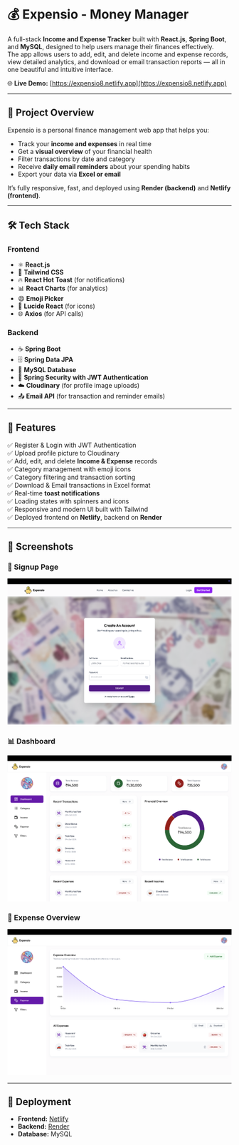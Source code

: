 # 💰 Expensio - Money Manager

A full-stack **Income and Expense Tracker** built with **React.js**, **Spring Boot**, and **MySQL**, designed to help users manage their finances effectively.  
The app allows users to add, edit, and delete income and expense records, view detailed analytics, and download or email transaction reports — all in one beautiful and intuitive interface.

🌐 **Live Demo:** [https://expensio8.netlify.app](https://expensio8.netlify.app)

---

## 🧭 Project Overview

Expensio is a personal finance management web app that helps you:

- Track your **income and expenses** in real time  
- Get a **visual overview** of your financial health  
- Filter transactions by date and category  
- Receive **daily email reminders** about your spending habits  
- Export your data via **Excel or email**  

It’s fully responsive, fast, and deployed using **Render (backend)** and **Netlify (frontend)**.

---

## 🛠️ Tech Stack

### Frontend
- ⚛️ **React.js**
- 🎨 **Tailwind CSS**
- 🔥 **React Hot Toast** (for notifications)
- 📊 **React Charts** (for analytics)
- 😄 **Emoji Picker**
- 🧭 **Lucide React** (for icons)
- 🌐 **Axios** (for API calls)

### Backend
- ☕ **Spring Boot**
- 🗄️ **Spring Data JPA**
- 🧾 **MySQL Database**
- 🔐 **Spring Security with JWT Authentication**
- ☁️ **Cloudinary** (for profile image uploads)
- 📤 **Email API** (for transaction and reminder emails)

---

## 🔧 Features

✅ Register & Login with JWT Authentication  
✅ Upload profile picture to Cloudinary  
✅ Add, edit, and delete **Income & Expense** records  
✅ Category management with emoji icons  
✅ Category filtering and transaction sorting  
✅ Download & Email transactions in Excel format  
✅ Real-time **toast notifications**  
✅ Loading states with spinners and icons  
✅ Responsive and modern UI built with Tailwind  
✅ Deployed frontend on **Netlify**, backend on **Render**

---

## 📸 Screenshots

### 🧾 Signup Page  
![Signup](screenshots/signup.png)

### 📊 Dashboard  
![Dashboard](screenshots/dashboard.png)

### 💸 Expense Overview  
![Expense Overview](screenshots/expense.png)

---

## 🚀 Deployment

- **Frontend:** [Netlify](https://www.netlify.com/)
- **Backend:** [Render](https://render.com/)
- **Database:** MySQL